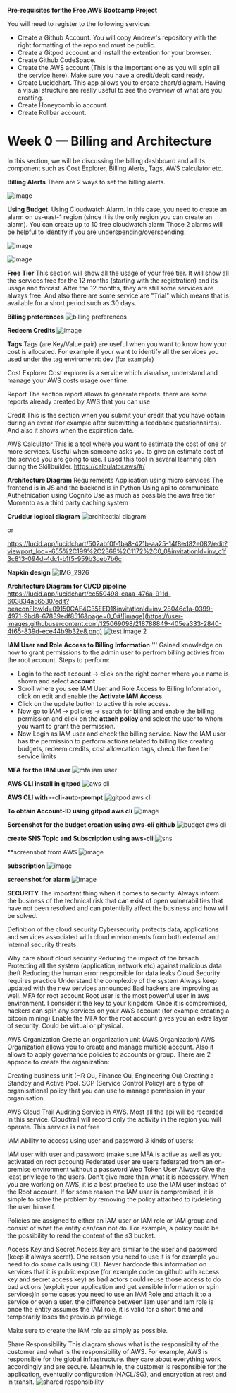 **Pre-requisites for the Free AWS Bootcamp Project**

You will need to register to the following services:

- Create a Github Account. You will copy Andrew's repository with the right formatting of the repo and must be public.
- Create a Gitpod account and install the extention for your browser.
- Create Github CodeSpace.
- Create the AWS account (This is the important one as you will spin all the service here). Make sure you have a credit/debit card ready.
- Create Lucidchart. This app allows you to create chart/diagram. Having a visual structure are really useful to see the overview of what are you creating.
- Create Honeycomb.io account.
- Create Rollbar account.


# Week 0 — Billing and Architecture
In this section, we will be discussing the billing dashboard and all its component such as Cost Explorer, Billing Alerts, Tags, AWS calculator etc.

**Billing Alerts**
There are 2 ways to set the billing alerts.

![image](https://user-images.githubusercontent.com/125069098/218822748-70c7bde9-e036-42e9-9e9d-e8e5c3fcf566.png)


**Using Budget**.
Using Cloudwatch Alarm. In this case, you need to create an alarm on us-east-1 region (since it is the only region you can create an alarm). You can create up to 10 free cloudwatch alarm
Those 2 alarms will be helpful to identify if you are underspending/overspending.

![image](https://user-images.githubusercontent.com/125069098/218820054-7a9d85d8-1424-4032-a62f-29a60d86c5cb.png)

![image](https://user-images.githubusercontent.com/125069098/218833465-a5b249bc-ee6c-4724-95f2-8e3110296a3d.png)

**Free Tier**
This section will show all the usage of your free tier. It will show all the services free for the 12 months (starting with the registration) and its usage and forcast. After the 12 months, they are still some services are always free. And also there are some service are "Trial" which means that is available for a short period such as 30 days.

 **Billing preferences**
 ![billing preferences](https://user-images.githubusercontent.com/125069098/218819172-20b0e28a-7595-404b-a436-b189a59a7290.png)
 
 **Redeem Credits**
![image](https://user-images.githubusercontent.com/125069098/218821254-f318e889-9669-48a4-94ee-114faa157059.png)


**Tags**
Tags (are Key/Value pair) are useful when you want to know how your cost is allocated. For example if your want to identify all the services you used under the tag enviromenrt: dev (for example)

Cost Explorer
Cost explorer is a service which visualise, understand and manage your AWS costs usage over time.

Report
The section report allows to generate reports. there are some reports already created by AWS that you can use

Credit
This is the section when you submit your credit that you have obtain during an event (for example after submitting a feedback questionnaires). And also it shows when the expiration date.

AWS Calculator
This is a tool where you want to estimate the cost of one or more services. Useful when someone asks you to give an estimate cost of the service you are going to use. I used this tool in several learning plan during the Skillbuilder. https://calculator.aws/#/

**Architecture Diagram**
Requirements
Application using micro services
The frontend is in JS and the backend is in Python
Using api to communicate
Authetnication using Cognito
Use as much as possible the aws free tier
Momento as a third party caching system

**Cruddur logical diagram**
![architectial diagram](https://user-images.githubusercontent.com/125069098/219069732-712f0c43-269a-44a3-952a-6a7ba6117fef.png)

or

https://lucid.app/lucidchart/502abf0f-1ba8-421b-aa25-14f8ed82e082/edit?viewport_loc=-655%2C199%2C2368%2C1172%2C0_0&invitationId=inv_c1f3c813-094d-4dc1-b1f5-959b3ceb7b6c

**Napkin design**
![IMG_2926](https://user-images.githubusercontent.com/125069098/218804640-721831a0-bb3a-4a8d-a3c9-db57ff805c6c.JPG)



**Architecture Diagram for CI/CD pipeline**
https://lucid.app/lucidchart/cc550498-caaa-476a-911d-603834a56530/edit?beaconFlowId=09150CAE4C35EED1&invitationId=inv_28046c1a-0399-4971-9bd8-67839edf8516&page=0_0#![image](https://user-images.githubusercontent.com/125069098/218788849-405ea333-2840-4f65-839d-ece44b9b32e8.png)
![test image 2](https://user-images.githubusercontent.com/125069098/218806448-15c099ae-f35c-4331-9364-5fb6bd47e478.png)

**IAM User and Role Access to Billing Information**
'''
   Gained knowledge on how to grant permissions to the admin user to perfrom billing activies from the root account.
   Steps to perform:
   - Login to the root account -> click on the right corner where your name is shown and select **account** 
   - Scroll where you see IAM User and Role Access to Billing Information, click on edit and enable the **Activate IAM Access**
   - Click on the update button to active this role access.
   - Now go to IAM -> policies -> search for billing and enable the billing permission and click on the **attach policy** and select the user to whom you want to grant the permission.
   - Now Login as IAM user and check the billing service. Now the IAM user has the permission to perform actions related to billing like creating budgets, redeem credits, cost allowcation tags, check the free tier service limits

**MFA for the IAM user**
![mfa iam user](https://user-images.githubusercontent.com/125069098/218841164-414559e2-71a8-482f-b4d3-07718e2fff89.png)

**AWS CLI install in gitpod**
![aws cli](https://user-images.githubusercontent.com/125069098/218868841-d55d12ef-af87-4752-81b5-3baea711c602.png)

**AWS CLI with --cli-auto-prompt**
![gitpod aws cli](https://user-images.githubusercontent.com/125069098/218918357-1968dac6-7d5b-4450-9115-d3b9a2af43ed.png)

**To obtain Account-ID using gitpod aws cli**
![image](https://user-images.githubusercontent.com/125069098/219112362-0d9a3677-dfdd-4a71-96ec-f6dc71e4b4e3.png)

**Screenshot for the budget creation using aws-cli github**
![budget aws cli](https://user-images.githubusercontent.com/125069098/219121308-5203209c-e779-40c8-ad39-13aa882b267b.png)
 
 **create SNS Topic and Subscription using aws-cli**
 ![sns](https://user-images.githubusercontent.com/125069098/219130065-66bf8f89-d07d-473a-be23-5a9f4ecf3484.png)
 
 **screenshot from AWS
 ![image](https://user-images.githubusercontent.com/125069098/219130439-af0a373e-78ed-4d1a-b78b-de71f3eed01b.png)
 
 **subscription**
 ![image](https://user-images.githubusercontent.com/125069098/219130846-2be61615-9235-402a-af93-224e8a3241a8.png)
 
 **screenshot for alarm**
 ![image](https://user-images.githubusercontent.com/125069098/219135374-5976d1c0-aaeb-4643-83a6-be9ce80adc22.png)
 
 **SECURITY**
 The important thing when it comes to security. Always inform the business of the technical risk that can exist of open vulnerabilities that have not been resolved and can potentially affect the business and how will be solved.

Definition of the cloud security
Cybersecurity protects data, applications and services associated with cloud environments from both external and internal security threats.

Why care about cloud security
Reducing the impact of the breach
Protecting all the system (application, network etc) against malicious data theft
Reducing the human error responsible for data leaks
Cloud Security requires practice
Understand the complexity of the system
Always keep updated with the new services announced
Bad hackers are improving as well.
MFA for root account
Root user is the most powerful user in aws environment. I consider it the key to your kingdom. Once it is compromised, hackers can spin any services on your AWS account (for example creating a bitcoin mining) Enable the MFA for the root account gives you an extra layer of security. Could be virtual or physical.

AWS Organization
Create an organization unit (AWS Organization) AWS Organization allows you to create and manage multiple account. Also it allows to apply governance policies to accounts or group. There are 2 approce to create the organization:

Creating business unit (HR Ou, Finance Ou, Engineering Ou)
Creating a Standby and Active Pool.
SCP (Service Control Policy) are a type of organisational policy that you can use to manage permission in your organisation.

AWS Cloud Trail
Auditing Service in AWS. Most all the api will be recorded in this service. Cloudtrail will record only the activity in the region you will operate. This service is not free

IAM
Ability to access using user and password 3 kinds of users:

IAM user with user and password (make sure MFA is active as well as you activated on root account)
Federated user are users federated from an on-premise environment without a password
Web Token User
Always Give the least privilege to the users. Don't give more than what it is necessary.
When you are working on AWS, it is a best practice to use the IAM user instead of the Root account. If for some reason the IAM user is compromised, it is simple to solve the problem by removing the policy attached to it/deleting the user himself.

Policies are assigned to either an IAM user or IAM role or IAM group and consist of what the entity can/can not do. For example, a policy could be the possibility to read the content of the s3 bucket.

Access Key and Secret Access key are similar to the user and password (keep it always secret). One reason you need to use it is for example you need to do some calls using CLI. Never hardcode this information on services that it is public expose (for example code on github with access key and secret access key) as bad actors could reuse those access to do bad actions (exploit your application and get sensible information or spin services)In some cases you need to use an IAM Role and attach it to a service or even a user. the difference between Iam user and Iam role is once the entity assumes the IAM role, it is valid for a short time and temporarily loses the previous privilege.

Make sure to create the IAM role as simply as possible.

Share Responsibility
This diagram shows what is the responsibility of the customer and what is the responsibility of AWS. For example, AWS is responsible for the global infrastructure. they care about everything work accordingly and are secure. Meanwhile, the customer is responsible for the application, eventually configuration (NACL/SG), and encryption at rest and in transit.
![shared responsibility](https://user-images.githubusercontent.com/125069098/219216125-e1ccce0e-63cc-4647-a0f8-43da3c5c398a.png)
 

 




